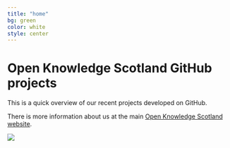 ```yaml
---
title: "home"
bg: green     
color: white  
style: center
---
```


# Open Knowledge Scotland GitHub projects

This is a quick overview of our recent projects developed on GitHub.

There is more information about us at the main [Open Knowledge Scotland website](http://scot.okfn.org).

[<img src="https://okscot.herokuapp.com/badge.svg">](https://okscot.herokuapp.com/)
